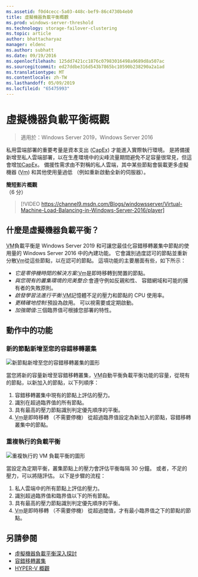 ```yaml
---
ms.assetid: f0d4cecc-5a03-448c-bef9-86c4730b4eb0
title: 虛擬機器負載平衡概觀
ms.prod: windows-server-threshold
ms.technology: storage-failover-clustering
ms.topic: article
author: bhattacharyaz
manager: eldenc
ms.author: subhatt
ms.date: 09/19/2016
ms.openlocfilehash: 125dd7421cc1876c07983016498a9689d8a507ac
ms.sourcegitcommit: ed27ddbe316d543b7865bc10590b238290a2a1ad
ms.translationtype: MT
ms.contentlocale: zh-TW
ms.lasthandoff: 05/09/2019
ms.locfileid: "65475993"
---
```

# <a name="virtual-machine-load-balancing-overview"></a>虛擬機器負載平衡概觀

> 適用於：Windows Server 2019，Windows Server 2016

私用雲端部署的重要考量是資本支出 (<abbr title="資本支出">CapEx</abbr>) 才能進入實際執行環境。 是將備援新增至私人雲端部署，以在生產環境中的尖峰流量期間避免不足容量很常見，但這會增加<abbr title="資本支出">CapEx</abbr>。 備援性需求由不對稱的私人雲端，其中某些節點會裝載更多虛擬機器 (<abbr title="虛擬機器">Vm</abbr>) 和其他使用量過低 （例如重新啟動全新的伺服器）。

<strong>簡短影片概觀</strong><br>（6 分）<br>
> [!VIDEO https://channel9.msdn.com/Blogs/windowsserver/Virtual-Machine-Load-Balancing-in-Windows-Server-2016/player]

## <a id="what-is-vm-load-balancing"></a>什麼是虛擬機器負載平衡？
<abbr title="虛擬機器">VM</abbr>負載平衡是 Windows Server 2019 和可讓您最佳化容錯移轉叢集中節點的使用量的 Windows Server 2016 中的內建功能。 它會識別過度認可的節點並重新分散<abbr title="虛擬機器">Vm</abbr>從這些節點，以在認可的節點。 這項功能的主要層面有些，如下所示：

* *它是零停機時間的解決方案*:<abbr title="虛擬機器">Vm</abbr>是即時移轉到閒置的節點。
* *與您現有的叢集環境的完美整合*:會遵守例如反親和性、 容錯網域和可能的擁有者的失敗原則。
* *啟發學習法進行平衡*:<abbr title="虛擬機器">VM</abbr>記憶體不足的壓力和節點的 CPU 使用率。
* *更精確地控制*:預設為啟用。 可以視需要或定期啟動。
* *加強閾值*:三個臨界值可根據您部署的特性。

## <a id="feature-in-action"></a>動作中的功能
### <a id="new-node-added"></a>新的節點新增至您的容錯移轉叢集
![新節點新增至您的容錯移轉叢集的圖形](media/vm-load-balancing/overview-VM-load-balancing-1.png)

當您將新的容量新增至容錯移轉叢集，<abbr title="虛擬機器">VM</abbr>自動平衡負載平衡功能的容量，從現有的節點，以新加入的節點，以下列順序：

1. 容錯移轉叢集中現有的節點上評估的壓力。
2. 識別在超過臨界值的所有節點。
3. 具有最高的壓力節點識別判定優先順序的平衡。
4. <abbr title="虛擬機器">Vm</abbr>是即時移轉 （不需要停機） 從超過臨界值設定為新加入的節點，容錯移轉叢集中的節點。

### <a id="recurring-load-balancing"></a>重複執行的負載平衡
![重複執行的 VM 負載平衡的圖形](media/vm-load-balancing/overview-VM-load-balancing-2.png)

當設定為定期平衡，叢集節點上的壓力會評估平衡每隔 30 分鐘。 或者，不足的壓力，可以將隨評估。 以下是步驟的流程：

1. 私人雲端中的所有節點上評估的壓力。
2. 識別超過臨界值和臨界值以下的所有節點。
3. 具有最高的壓力節點識別判定優先順序的平衡。
4. <abbr title="虛擬機器">Vm</abbr>是即時移轉 （不需要停機） 從超過閾值，才有最小臨界值之下的節點的節點。

## <a name="see-also"></a>另請參閱
* [虛擬機器負載平衡深入探討](vm-load-balancing-deep-dive.md)
* [容錯移轉叢集](failover-clustering-overview.md)
* [HYPER-V 概觀](../virtualization/hyper-v/Hyper-V-on-Windows-Server.md)
